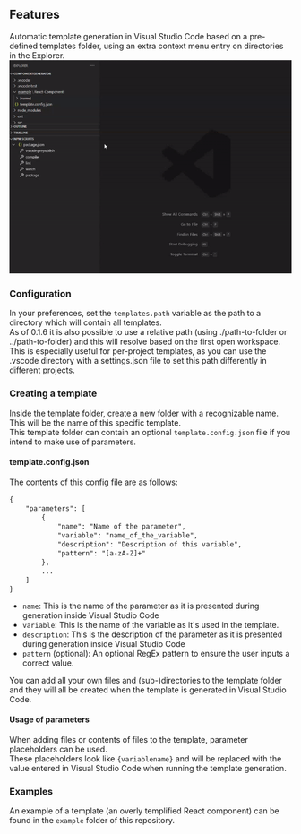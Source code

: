 ## Features

Automatic template generation in Visual Studio Code based on a pre-defined templates folder, using an extra context menu entry on directories in the Explorer.
![](demo.gif)

### Configuration

In your preferences, set the `templates.path` variable as the path to a directory which will contain all templates.  
As of 0.1.6 it is also possible to use a relative path (using ./path-to-folder or ../path-to-folder) and this will resolve based on the first open workspace.  
This is especially useful for per-project templates, as you can use the .vscode directory with a settings.json file to set this path differently in different projects.

### Creating a template

Inside the template folder, create a new folder with a recognizable name. This will be the name of this specific template.  
This template folder can contain an optional `template.config.json` file if you intend to make use of parameters.  

#### template.config.json

The contents of this config file are as follows:
```
{
	"parameters": [
		{
			"name": "Name of the parameter",
			"variable": "name_of_the_variable",
			"description": "Description of this variable",
			"pattern": "[a-zA-Z]+"
		},
		...
	]
}
```

* `name`: This is the name of the parameter as it is presented during generation inside Visual Studio Code
* `variable`: This is the name of the variable as it's used in the template.
* `description`: This is the description of the parameter as it is presented during generation inside Visual Studio Code
* `pattern` (optional): An optional RegEx pattern to ensure the user inputs a correct value.

You can add all your own files and (sub-)directories to the template folder and they will all be created when the template is generated in Visual Studio Code.  

#### Usage of parameters
When adding files or contents of files to the template, parameter placeholders can be used.  
These placeholders look like `{variablename}` and will be replaced with the value entered in Visual Studio Code when running the template generation.

### Examples

An example of a template (an overly templified React component) can be found in the `example` folder of this repository.